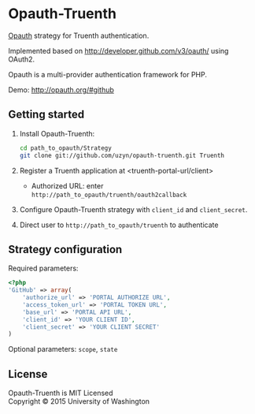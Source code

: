 Opauth-Truenth
=============
[Opauth][1] strategy for Truenth authentication.

Implemented based on http://developer.github.com/v3/oauth/ using OAuth2.

Opauth is a multi-provider authentication framework for PHP.

Demo: http://opauth.org/#github

Getting started
----------------
1. Install Opauth-Truenth:
   ```bash
   cd path_to_opauth/Strategy
   git clone git://github.com/uzyn/opauth-truenth.git Truenth
   ```

2. Register a Truenth application at <truenth-portal-url/client>
   - Authorized URL: enter `http://path_to_opauth/truenth/oauth2callback`
   
3. Configure Opauth-Truenth strategy with `client_id` and `client_secret`.

4. Direct user to `http://path_to_opauth/truenth` to authenticate


Strategy configuration
----------------------

Required parameters:

```php
<?php
'GitHub' => array(
	'authorize_url' => 'PORTAL AUTHORIZE URL',
	'access_token_url' => 'PORTAL TOKEN URL',
	'base_url' => 'PORTAL API URL',
	'client_id' => 'YOUR CLIENT ID',
	'client_secret' => 'YOUR CLIENT SECRET'
)
```

Optional parameters:
`scope`, `state`

License
---------
Opauth-Truenth is MIT Licensed  
Copyright © 2015 University of Washington 

[1]: https://github.com/uzyn/opauth
